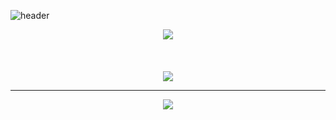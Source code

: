 ![header](https://capsule-render.vercel.app/api?type=slice&color=auto&height=240&section=header&text=jungsiroo&fontSize=90)

<div align="center">
  <img src="https://user-images.githubusercontent.com/54366260/149959581-6b162ba9-8c15-4faa-9f93-c610c2399bb6.gif"></img>
  <br><br><br><br>
  <img src="https://github-readme-stats.vercel.app/api?username=alpha-src&theme=nightowl&show_icons=true"></img>
  <hr>
  <img src="https://github-readme-stats.vercel.app/api/top-langs/?username=alpha-src&layout=compact&theme=nightowl&show_icons=true"></img>
</div>
